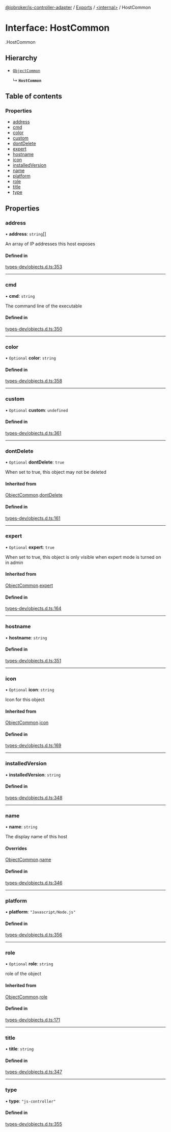 [@iobroker/js-controller-adapter](../README.md) / [Exports](../modules.md) / [<internal\>](../modules/internal_.md) / HostCommon

# Interface: HostCommon

[<internal>](../modules/internal_.md).HostCommon

## Hierarchy

- [`ObjectCommon`](internal_.ObjectCommon.md)

  ↳ **`HostCommon`**

## Table of contents

### Properties

- [address](internal_.HostCommon.md#address)
- [cmd](internal_.HostCommon.md#cmd)
- [color](internal_.HostCommon.md#color)
- [custom](internal_.HostCommon.md#custom)
- [dontDelete](internal_.HostCommon.md#dontdelete)
- [expert](internal_.HostCommon.md#expert)
- [hostname](internal_.HostCommon.md#hostname)
- [icon](internal_.HostCommon.md#icon)
- [installedVersion](internal_.HostCommon.md#installedversion)
- [name](internal_.HostCommon.md#name)
- [platform](internal_.HostCommon.md#platform)
- [role](internal_.HostCommon.md#role)
- [title](internal_.HostCommon.md#title)
- [type](internal_.HostCommon.md#type)

## Properties

### address

• **address**: `string`[]

An array of IP addresses this host exposes

#### Defined in

[types-dev/objects.d.ts:353](https://github.com/ioBroker/ioBroker.js-controller/blob/1cfd77e8/packages/types-dev/objects.d.ts#L353)

___

### cmd

• **cmd**: `string`

The command line of the executable

#### Defined in

[types-dev/objects.d.ts:350](https://github.com/ioBroker/ioBroker.js-controller/blob/1cfd77e8/packages/types-dev/objects.d.ts#L350)

___

### color

• `Optional` **color**: `string`

#### Defined in

[types-dev/objects.d.ts:358](https://github.com/ioBroker/ioBroker.js-controller/blob/1cfd77e8/packages/types-dev/objects.d.ts#L358)

___

### custom

• `Optional` **custom**: `undefined`

#### Defined in

[types-dev/objects.d.ts:361](https://github.com/ioBroker/ioBroker.js-controller/blob/1cfd77e8/packages/types-dev/objects.d.ts#L361)

___

### dontDelete

• `Optional` **dontDelete**: ``true``

When set to true, this object may not be deleted

#### Inherited from

[ObjectCommon](internal_.ObjectCommon.md).[dontDelete](internal_.ObjectCommon.md#dontdelete)

#### Defined in

[types-dev/objects.d.ts:161](https://github.com/ioBroker/ioBroker.js-controller/blob/1cfd77e8/packages/types-dev/objects.d.ts#L161)

___

### expert

• `Optional` **expert**: ``true``

When set to true, this object is only visible when expert mode is turned on in admin

#### Inherited from

[ObjectCommon](internal_.ObjectCommon.md).[expert](internal_.ObjectCommon.md#expert)

#### Defined in

[types-dev/objects.d.ts:164](https://github.com/ioBroker/ioBroker.js-controller/blob/1cfd77e8/packages/types-dev/objects.d.ts#L164)

___

### hostname

• **hostname**: `string`

#### Defined in

[types-dev/objects.d.ts:351](https://github.com/ioBroker/ioBroker.js-controller/blob/1cfd77e8/packages/types-dev/objects.d.ts#L351)

___

### icon

• `Optional` **icon**: `string`

Icon for this object

#### Inherited from

[ObjectCommon](internal_.ObjectCommon.md).[icon](internal_.ObjectCommon.md#icon)

#### Defined in

[types-dev/objects.d.ts:169](https://github.com/ioBroker/ioBroker.js-controller/blob/1cfd77e8/packages/types-dev/objects.d.ts#L169)

___

### installedVersion

• **installedVersion**: `string`

#### Defined in

[types-dev/objects.d.ts:348](https://github.com/ioBroker/ioBroker.js-controller/blob/1cfd77e8/packages/types-dev/objects.d.ts#L348)

___

### name

• **name**: `string`

The display name of this host

#### Overrides

[ObjectCommon](internal_.ObjectCommon.md).[name](internal_.ObjectCommon.md#name)

#### Defined in

[types-dev/objects.d.ts:346](https://github.com/ioBroker/ioBroker.js-controller/blob/1cfd77e8/packages/types-dev/objects.d.ts#L346)

___

### platform

• **platform**: ``"Javascript/Node.js"``

#### Defined in

[types-dev/objects.d.ts:356](https://github.com/ioBroker/ioBroker.js-controller/blob/1cfd77e8/packages/types-dev/objects.d.ts#L356)

___

### role

• `Optional` **role**: `string`

role of the object

#### Inherited from

[ObjectCommon](internal_.ObjectCommon.md).[role](internal_.ObjectCommon.md#role)

#### Defined in

[types-dev/objects.d.ts:171](https://github.com/ioBroker/ioBroker.js-controller/blob/1cfd77e8/packages/types-dev/objects.d.ts#L171)

___

### title

• **title**: `string`

#### Defined in

[types-dev/objects.d.ts:347](https://github.com/ioBroker/ioBroker.js-controller/blob/1cfd77e8/packages/types-dev/objects.d.ts#L347)

___

### type

• **type**: ``"js-controller"``

#### Defined in

[types-dev/objects.d.ts:355](https://github.com/ioBroker/ioBroker.js-controller/blob/1cfd77e8/packages/types-dev/objects.d.ts#L355)
